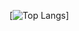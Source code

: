 [![Top Langs](https://github-readme-stats.vercel.app/api/top-langs/?username=Minecraft-Modded-War)]
